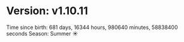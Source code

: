 # Version: v1.10.11
Time since birth: 681 days, 16344 hours, 980640 minutes, 58838400 seconds
Season: Summer ☀️
